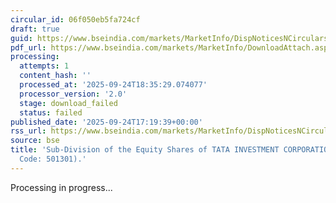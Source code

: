 ```yaml
---
circular_id: 06f050eb5fa724cf
draft: true
guid: https://www.bseindia.com/markets/MarketInfo/DispNoticesNCirculars.aspx?Noticeid={E0D79D04-F9FF-469D-A249-DC39A09FBC40}&noticeno=20250924-73&dt=09/24/2025&icount=73&totcount=75&flag=0
pdf_url: https://www.bseindia.com/markets/MarketInfo/DownloadAttach.aspx?id=20250924-73&attachedId=
processing:
  attempts: 1
  content_hash: ''
  processed_at: '2025-09-24T18:35:29.074077'
  processor_version: '2.0'
  stage: download_failed
  status: failed
published_date: '2025-09-24T17:19:39+00:00'
rss_url: https://www.bseindia.com/markets/MarketInfo/DispNoticesNCirculars.aspx?Noticeid={E0D79D04-F9FF-469D-A249-DC39A09FBC40}&noticeno=20250924-73&dt=09/24/2025&icount=73&totcount=75&flag=0
source: bse
title: 'Sub-Division of the Equity Shares of TATA INVESTMENT CORPORATION LTD (Scrip
  Code: 501301).'
---
```


Processing in progress...